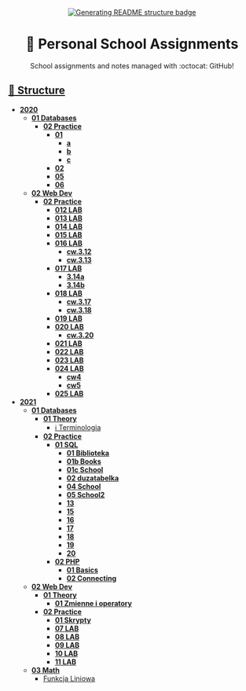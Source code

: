 <div align='center'>
    <a href="https://github.com/konhi/zseis-lessons/actions/workflows/node.js.yml"><img alt="Generating README structure badge" src="https://github.com/konhi/zseis-lessons/actions/workflows/node.js.yml/badge.svg"></a>
    <h1>📖 Personal School Assignments</h1>
    <p>School assignments and notes managed with :octocat: GitHub! </p>
</div>

## [🌳 Structure](https://github.com/mistermicheels/markdown-notes-tree)

<!-- tree generated by markdown-notes-tree starts here -->

- [**2020**](2020)
    - [**01 Databases**](<2020/01 Databases>)
        - [**02 Practice**](<2020/01 Databases/02 Practice>)
            - [**01**](<2020/01 Databases/02 Practice/01>)
                - [**a**](<2020/01 Databases/02 Practice/01/a>)
                - [**b**](<2020/01 Databases/02 Practice/01/b>)
                - [**c**](<2020/01 Databases/02 Practice/01/c>)
            - [**02**](<2020/01 Databases/02 Practice/02>)
            - [**05**](<2020/01 Databases/02 Practice/05>)
            - [**06**](<2020/01 Databases/02 Practice/06>)
    - [**02 Web Dev**](<2020/02 Web Dev>)
        - [**02 Practice**](<2020/02 Web Dev/02 Practice>)
            - [**012 LAB**](<2020/02 Web Dev/02 Practice/012 LAB>)
            - [**013 LAB**](<2020/02 Web Dev/02 Practice/013 LAB>)
            - [**014 LAB**](<2020/02 Web Dev/02 Practice/014 LAB>)
            - [**015 LAB**](<2020/02 Web Dev/02 Practice/015 LAB>)
            - [**016 LAB**](<2020/02 Web Dev/02 Practice/016 LAB>)
                - [**cw.3.12**](<2020/02 Web Dev/02 Practice/016 LAB/cw.3.12>)
                - [**cw.3.13**](<2020/02 Web Dev/02 Practice/016 LAB/cw.3.13>)
            - [**017 LAB**](<2020/02 Web Dev/02 Practice/017 LAB>)
                - [**3.14a**](<2020/02 Web Dev/02 Practice/017 LAB/3.14a>)
                - [**3.14b**](<2020/02 Web Dev/02 Practice/017 LAB/3.14b>)
            - [**018 LAB**](<2020/02 Web Dev/02 Practice/018 LAB>)
                - [**cw.3.17**](<2020/02 Web Dev/02 Practice/018 LAB/cw.3.17>)
                - [**cw.3.18**](<2020/02 Web Dev/02 Practice/018 LAB/cw.3.18>)
            - [**019 LAB**](<2020/02 Web Dev/02 Practice/019 LAB>)
            - [**020 LAB**](<2020/02 Web Dev/02 Practice/020 LAB>)
                - [**cw.3.20**](<2020/02 Web Dev/02 Practice/020 LAB/cw.3.20>)
            - [**021 LAB**](<2020/02 Web Dev/02 Practice/021 LAB>)
            - [**022 LAB**](<2020/02 Web Dev/02 Practice/022 LAB>)
            - [**023 LAB**](<2020/02 Web Dev/02 Practice/023 LAB>)
            - [**024 LAB**](<2020/02 Web Dev/02 Practice/024 LAB>)
                - [**cw4**](<2020/02 Web Dev/02 Practice/024 LAB/cw4>)
                - [**cw5**](<2020/02 Web Dev/02 Practice/024 LAB/cw5>)
            - [**025 LAB**](<2020/02 Web Dev/02 Practice/025 LAB>)
- [**2021**](2021)
    - [**01 Databases**](<2021/01 Databases>)
        - [**01 Theory**](<2021/01 Databases/01 Theory>)
            - [ℹ Terminologia](<2021/01 Databases/01 Theory/01.md>)
        - [**02 Practice**](<2021/01 Databases/02 Practice>)
            - [**01 SQL**](<2021/01 Databases/02 Practice/01 SQL>)
                - [**01 Biblioteka**](<2021/01 Databases/02 Practice/01 SQL/01 Biblioteka>)
                - [**01b Books**](<2021/01 Databases/02 Practice/01 SQL/01b Books>)
                - [**01c School**](<2021/01 Databases/02 Practice/01 SQL/01c School>)
                - [**02 duzatabelka**](<2021/01 Databases/02 Practice/01 SQL/02 duzatabelka>)
                - [**04 School**](<2021/01 Databases/02 Practice/01 SQL/04 School>)
                - [**05 School2**](<2021/01 Databases/02 Practice/01 SQL/05 School2>)
                - [**13**](<2021/01 Databases/02 Practice/01 SQL/13>)
                - [**15**](<2021/01 Databases/02 Practice/01 SQL/15>)
                - [**16**](<2021/01 Databases/02 Practice/01 SQL/16>)
                - [**17**](<2021/01 Databases/02 Practice/01 SQL/17>)
                - [**18**](<2021/01 Databases/02 Practice/01 SQL/18>)
                - [**19**](<2021/01 Databases/02 Practice/01 SQL/19>)
                - [**20**](<2021/01 Databases/02 Practice/01 SQL/20>)
            - [**02 PHP**](<2021/01 Databases/02 Practice/02 PHP>)
                - [**01 Basics**](<2021/01 Databases/02 Practice/02 PHP/01 Basics>)
                - [**02 Connecting**](<2021/01 Databases/02 Practice/02 PHP/02 Connecting>)
    - [**02 Web Dev**](<2021/02 Web Dev>)
        - [**01 Theory**](<2021/02 Web Dev/01 Theory>)
            - [**01 Zmienne i operatory**](<2021/02 Web Dev/01 Theory/01 Zmienne i operatory>)
        - [**02 Practice**](<2021/02 Web Dev/02 Practice>)
            - [**01 Skrypty**](<2021/02 Web Dev/02 Practice/01 Skrypty>)
            - [**07 LAB**](<2021/02 Web Dev/02 Practice/07 LAB>)
            - [**08 LAB**](<2021/02 Web Dev/02 Practice/08 LAB>)
            - [**09 LAB**](<2021/02 Web Dev/02 Practice/09 LAB>)
            - [**10 LAB**](<2021/02 Web Dev/02 Practice/10 LAB>)
            - [**11 LAB**](<2021/02 Web Dev/02 Practice/11 LAB>)
    - [**03 Math**](<2021/03 Math>)
        - [Funkcja Liniowa](<2021/03 Math/05 Funkcja Liniowa.md>)

<!-- tree generated by markdown-notes-tree ends here -->
